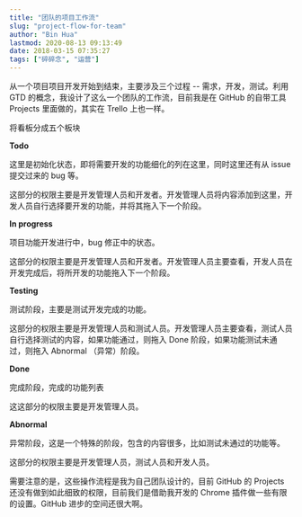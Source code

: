 ```yaml
---
title: "团队的项目工作流"
slug: "project-flow-for-team"
author: "Bin Hua"
lastmod: 2020-08-13 09:13:49
date: 2018-03-15 07:35:27
tags: ["碎碎念", "运营"]
---
```


从一个项目项目开发开始到结束，主要涉及三个过程 -- 需求，开发，测试。利用 GTD 的概念，我设计了这么一个团队的工作流，目前我是在 GitHub 的自带工具 Projects 里面做的，其实在 Trello 上也一样。

将看板分成五个板块

**Todo**

这里是初始化状态，即将需要开发的功能细化的列在这里，同时这里还有从 issue 提交过来的 bug 等。

这部分的权限主要是开发管理人员和开发者。开发管理人员将内容添加到这里，开发人员自行选择要开发的功能，并将其拖入下一个阶段。

**In progress**

项目功能开发进行中，bug 修正中的状态。

这部分的权限主要是开发管理人员和开发者。开发管理人员主要查看，开发人员在开发完成后，将所开发的功能拖入下一个阶段。

**Testing**

测试阶段，主要是测试开发完成的功能。

这部分的权限主要是开发管理人员和测试人员。开发管理人员主要查看，测试人员自行选择测试的内容，如果功能通过，则拖入 Done 阶段，如果功能测试未通过，则拖入 Abnormal （异常）阶段。

**Done**

完成阶段，完成的功能列表

这这部分的权限主要是开发管理人员。

**Abnormal**

异常阶段，这是一个特殊的阶段，包含的内容很多，比如测试未通过的功能等。

这部分的权限主要是开发管理人员，测试人员和开发人员。

需要注意的是，这些操作流程是我为自己团队设计的，目前 GitHub 的 Projects 还没有做到如此细致的权限，目前我们是借助我开发的 Chrome 插件做一些有限的设置。GitHub 进步的空间还很大啊。